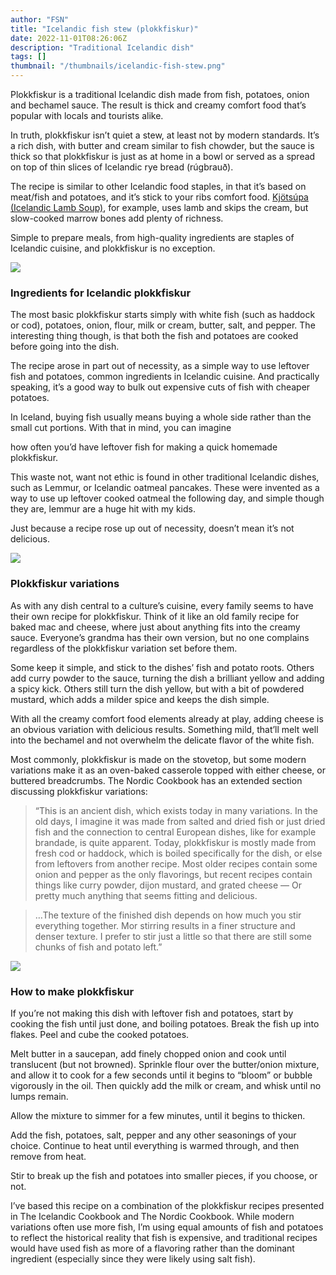```yaml
---
author: "FSN"
title: "Icelandic fish stew (plokkfiskur)"
date: 2022-11-01T08:26:06Z
description: "Traditional Icelandic dish"
tags: []
thumbnail: "/thumbnails/icelandic-fish-stew.png"
---
```


Plokkfiskur is a traditional Icelandic dish made from fish, potatoes, onion and bechamel sauce. The result is thick and creamy comfort food that’s popular with locals and tourists alike.

In truth, plokkfiskur isn’t quiet a stew, at least not by modern standards. It’s a rich dish, with butter and cream similar to fish chowder, but the sauce is thick so that plokkfiskur is just as at home in a bowl or served as a spread on top of thin slices of Icelandic rye bread (rúgbrauð).

The recipe is similar to other Icelandic food staples, in that it’s based on meat/fish and potatoes, and it’s stick to your ribs comfort food. [Kjötsúpa (Icelandic Lamb Soup)](https://adamantkitchen.com/icelandic-lamb-soup-kjotsupa/), for example, uses lamb and skips the cream, but slow-cooked marrow bones add plenty of richness.

Simple to prepare meals, from high-quality ingredients are staples of Icelandic cuisine, and plokkfiskur is no exception.

![](/images/icelandic-fish-stew/1.png#center)

### Ingredients for Icelandic plokkfiskur

The most basic plokkfiskur starts simply with white fish (such as haddock or cod), potatoes, onion, flour, milk or cream, butter, salt, and pepper. The interesting thing though, is that both the fish and potatoes are cooked before going into the dish.

The recipe arose in part out of necessity, as a simple way to use leftover fish and potatoes, common ingredients in Icelandic cuisine. And practically speaking, it’s a good way to bulk out expensive cuts of fish with cheaper potatoes.

In Iceland, buying fish usually means buying a whole side rather than the small cut portions. With that in mind, you can imagine

how often you’d have leftover fish for making a quick homemade plokkfiskur.

This waste not, want not ethic is found in other traditional Icelandic dishes, such as Lemmur, or Icelandic oatmeal pancakes. These were invented as a way to use up leftover cooked oatmeal the following day, and simple though they are, lemmur are a huge hit with my kids.

Just because a recipe rose up out of necessity, doesn’t mean it’s not delicious.

![](/images/icelandic-fish-stew/2.png#center)

### Plokkfiskur variations

As with any dish central to a culture’s cuisine, every family seems to have their own recipe for plokkfiskur. Think of it like an old family recipe for baked mac and cheese, where just about anything fits into the creamy sauce. Everyone’s grandma has their own version, but no one complains regardless of the plokkfiskur variation set before them.

Some keep it simple, and stick to the dishes’ fish and potato roots. Others add curry powder to the sauce, turning the dish a brilliant yellow and adding a spicy kick. Others still turn the dish yellow, but with a bit of powdered mustard, which adds a milder spice and keeps the dish simple.

With all the creamy comfort food elements already at play, adding cheese is an obvious variation with delicious results. Something mild, that’ll melt well into the bechamel and not overwhelm the delicate flavor of the white fish.

Most commonly, plokkfiskur is made on the stovetop, but some modern variations make it as an oven-baked casserole topped with either cheese, or buttered breadcrumbs. The Nordic Cookbook has an extended section discussing plokkfiskur variations:

> “This is an ancient dish, which exists today in many variations. In the old days, I imagine it was made from salted and dried fish or just dried fish and the connection to central European dishes, like for example brandade, is quite apparent. Today, plokkfiskur is mostly made from fresh cod or haddock, which is boiled specifically for the dish, or else from leftovers from another recipe. Most older recipes contain some onion and pepper as the only flavorings, but recent recipes contain things like curry powder, dijon mustard, and grated cheese — Or pretty much anything that seems fitting and delicious.

> …The texture of the finished dish depends on how much you stir everything together. Mor stirring results in a finer structure and denser texture. I prefer to stir just a little so that there are still some chunks of fish and potato left.”

![](/images/icelandic-fish-stew/3.png#center)

### How to make plokkfiskur

If you’re not making this dish with leftover fish and potatoes, start by cooking the fish until just done, and boiling potatoes. Break the fish up into flakes. Peel and cube the cooked potatoes.

Melt butter in a saucepan, add finely chopped onion and cook until translucent (but not browned). Sprinkle flour over the butter/onion mixture, and allow it to cook for a few seconds until it begins to “bloom” or bubble vigorously in the oil. Then quickly add the milk or cream, and whisk until no lumps remain.

Allow the mixture to simmer for a few minutes, until it begins to thicken.

Add the fish, potatoes, salt, pepper and any other seasonings of your choice. Continue to heat until everything is warmed through, and then remove from heat.

Stir to break up the fish and potatoes into smaller pieces, if you choose, or not.

I’ve based this recipe on a combination of the plokkfiskur recipes presented in The Icelandic Cookbook and The Nordic Cookbook. While modern variations often use more fish, I’m using equal amounts of fish and potatoes to reflect the historical reality that fish is expensive, and traditional recipes would have used fish as more of a flavoring rather than the dominant ingredient (especially since they were likely using salt fish).
